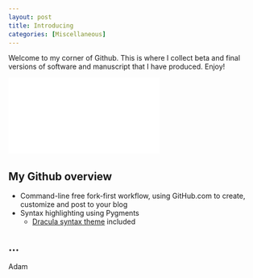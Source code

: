 ```yaml
---
layout: post
title: Introducing
categories: [Miscellaneous]
---
```


Welcome to my corner of Github. This is where I collect beta and final versions of software and manuscript that I have produced. Enjoy!

![](/images/logo.pdf)

## My Github overview

- Command-line free fork-first workflow, using GitHub.com to create, customize and post to your blog
- Syntax highlighting using Pygments
    - [Dracula syntax theme](https://draculatheme.com/) included

<div style="text-align: center;">
 <script async type="text/javascript" src="//cdn.carbonads.com/carbon.js?serve=CE7D6KJY&placement=wwwamitmerchantcom" id="_carbonads_js"></script>
</div>

## ...

 




Adam
